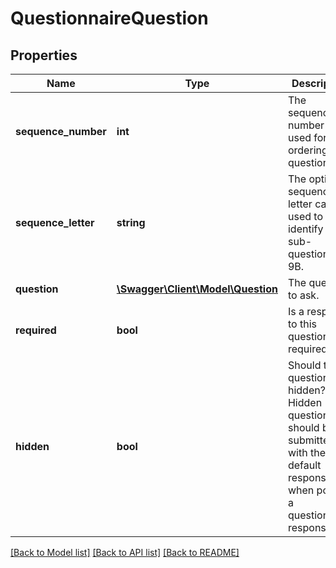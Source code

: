 # QuestionnaireQuestion

## Properties
Name | Type | Description | Notes
------------ | ------------- | ------------- | -------------
**sequence_number** | **int** | The sequence number is used for ordering the questions. | [optional] 
**sequence_letter** | **string** | The optional sequence letter can be used to identify a sub-question, e.g. 9B. | [optional] 
**question** | [**\Swagger\Client\Model\Question**](Question.md) | The question to ask. | [optional] 
**required** | **bool** | Is a response to this question required? | [optional] 
**hidden** | **bool** | Should this question be hidden?  Hidden questions should be submitted with the   default response when posting a questionnaire response. | [optional] 

[[Back to Model list]](../README.md#documentation-for-models) [[Back to API list]](../README.md#documentation-for-api-endpoints) [[Back to README]](../README.md)


